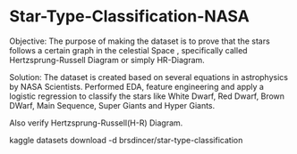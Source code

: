 # Star-Type-Classification-NASA

Objective: The purpose of making the dataset is to prove that the stars follows a certain graph in the celestial Space , specifically called Hertzsprung-Russell Diagram or simply HR-Diagram. 

Solution: The dataset is created based on several equations in astrophysics by NASA Scientists. Performed EDA, feature engineering and apply a logistic regression to classify the stars like White Dwarf, Red Dwarf, Brown DWarf, Main Sequence, Super Giants and Hyper Giants.

Also verify  Hertzsprung-Russell(H-R) Diagram.

kaggle datasets download -d brsdincer/star-type-classification

